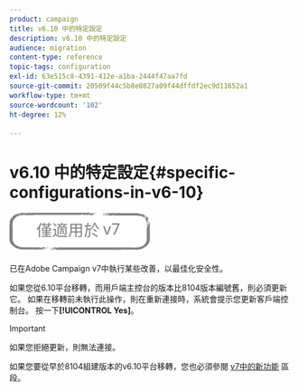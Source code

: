 ```yaml
---
product: campaign
title: v6.10 中的特定設定
description: v6.10 中的特定設定
audience: migration
content-type: reference
topic-tags: configuration
exl-id: 63e515c8-4391-412e-a1ba-2444f47aa7fd
source-git-commit: 20509f44c5b8e0827a09f44dffdf2ec9d11652a1
workflow-type: tm+mt
source-wordcount: '102'
ht-degree: 12%

---
```


# v6.10 中的特定設定{#specific-configurations-in-v6-10}

![](../../assets/v7-only.svg)

已在Adobe Campaign v7中執行某些改善，以最佳化安全性。

如果您從6.10平台移轉，而用戶端主控台的版本比8104版本編號舊，則必須更新它。 如果在移轉前未執行此操作，則在重新連接時，系統會提示您更新客戶端控制台。 按一下&#x200B;**[!UICONTROL Yes]**。

>[!IMPORTANT]
>
>如果您拒絕更新，則無法連接。

如果您要從早於8104組建版本的v6.10平台移轉，您也必須參閱 [v7中的新功能](../../migration/using/general-configurations.md#new-features-in-v7) 區段。
